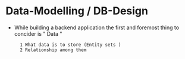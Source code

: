 # Data-Modelling / DB-Design 

- While building a backend application the first and foremost thing to concider is " Data "
        
        1 What data is to store (Entity sets )
        2 Relationship among them 